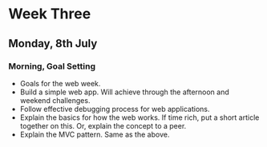 # Week Three

## Monday, 8th July

### Morning, Goal Setting
- Goals for the web week.
- Build a simple web app. Will achieve through the afternoon and weekend challenges.
- Follow effective debugging process for web applications.
- Explain the basics for how the web works. If time rich, put a short article together on this. Or, explain the concept to a peer.
- Explain the MVC pattern. Same as the above.
